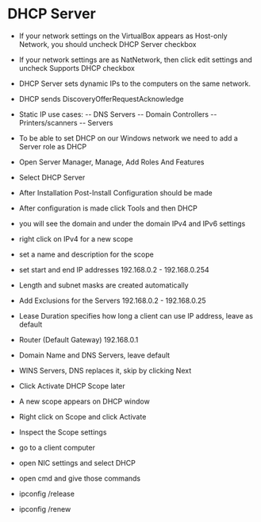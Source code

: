 # DHCP Server

* If your network settings on the VirtualBox appears as Host-only Network, you should uncheck DHCP Server checkbox

* If your network settings are as NatNetwork, then click edit settings and uncheck Supports DHCP checkbox

- DHCP Server sets dynamic IPs to the computers on the same network.
- DHCP sends DiscoveryOfferRequestAcknowledge

- Static IP use cases:
-- DNS Servers
-- Domain Controllers
-- Printers/scanners
-- Servers


- To be able to set DHCP on our Windows network we need to add a Server role as DHCP
- Open Server Manager, Manage, Add Roles And Features
- Select DHCP Server
- After Installation Post-Install Configuration should be made
- After configuration is made click Tools and then DHCP
- you will see the domain and under the domain IPv4 and IPv6 settings
- right click on IPv4 for a new scope
- set a name and description for the scope
- set start and end IP addresses
192.168.0.2 - 192.168.0.254
- Length and subnet masks are created automatically
- Add Exclusions for the Servers
192.168.0.2 - 192.168.0.25
- Lease Duration specifies how long a client can use IP address, leave as default
- Router (Default Gateway)
192.168.0.1
- Domain Name and DNS Servers, leave default
- WINS Servers, DNS replaces it, skip by clicking Next
- Click Activate DHCP Scope later
- A new scope appears on DHCP window
- Right click on Scope and click Activate
- Inspect the Scope settings
- go to a client computer
- open NIC settings and select DHCP
- open cmd and give those commands
- ipconfig /release
- ipconfig /renew